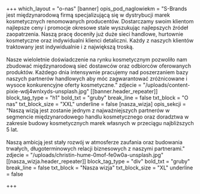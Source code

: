 +++
which_layout = "o-nas"
[banner]
opis_pod_naglowiekm = "S-Brands jest międzynarodową firmą specjalizującą się w dystrybucji marek kosmetycznych renomowanych producentów. Dostarczamy swoim klientom najlepsze ceny i promocje okresowe stale wyszukując najlepszych źródeł zaopatrzenia. Naszą pracę doceniły już duże sieci handlowe, hurtownie kosmetyczne oraz indywidualni klienci detaliczni. Każdy z naszych klientów traktowany jest indywidualnie i z największą troską. <br><br>Nasze wieloletnie doświadczenie na rynku kosmetycznym pozwoliło nam zbudować międzynarodową sieć dostawców oraz odbiorców oferowanych produktów. Każdego dnia intensywnie pracujemy nad poszerzaniem bazy naszych partnerów handlowych aby móc zagwarantować zróżnicowane i wysoce konkurencyjne oferty kosmetyczne."
zdjecie = "/uploads/content-pixie-wdj4wnlxyds-unsplash.jpg"
[[banner.header_repeater]]
block_tag_type = "h1"
bold_txt = "gruby"
break_line = false
txt_block = "O nas"
txt_block_size = "XXL"
underline = false
[nasza_wizja]
opis_sekcji = "Naszą wizją jest zostanie jednym z najważniejszych partnerów w segmencie międzynarodowego handlu kosmetycznego oraz doradztwa w zakresie budowy kosmetycznych marek własnych w przeciągu najbliższych 5 lat. <br><br>Naszą ambicją jest stały rozwój w atmosferze zaufania oraz budowania trwałych, długoterminowych relacji biznesowych z naszymi partnerami."
zdjecie = "/uploads/christin-hume-0mof-fe0w0a-unsplash.jpg"
[[nasza_wizja.header_repeater]]
block_tag_type = "div"
bold_txt = "gruby"
break_line = false
txt_block = "Nasza wizja"
txt_block_size = "XL"
underline = false

+++
